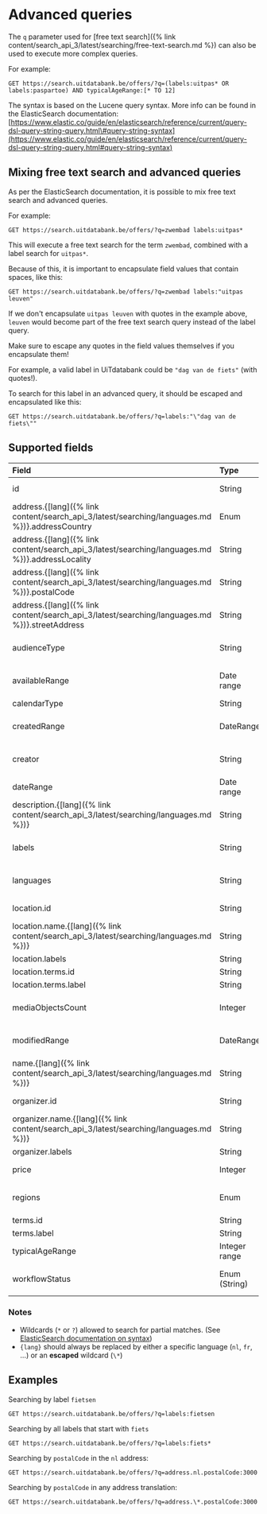 ---
---

# Advanced queries

The `q` parameter used for [free text search]({% link content/search_api_3/latest/searching/free-text-search.md %}) can also be used to execute more complex queries.

For example:

```
GET https://search.uitdatabank.be/offers/?q=(labels:uitpas* OR labels:paspartoe) AND typicalAgeRange:[* TO 12]
```

The syntax is based on the Lucene query syntax. More info can be found in the ElasticSearch documentation:
[https://www.elastic.co/guide/en/elasticsearch/reference/current/query-dsl-query-string-query.html\#query-string-syntax](https://www.elastic.co/guide/en/elasticsearch/reference/current/query-dsl-query-string-query.html#query-string-syntax)

## Mixing free text search and advanced queries

As per the ElasticSearch documentation, it is possible to mix free text search and advanced queries.

For example:

```
GET https://search.uitdatabank.be/offers/?q=zwembad labels:uitpas*
```

This will execute a free text search for the term `zwembad`, combined with a label search for `uitpas*`.

Because of this, it is important to encapsulate field values that contain spaces, like this:

```
GET https://search.uitdatabank.be/offers/?q=zwembad labels:"uitpas leuven"
```

If we don't encapsulate `uitpas leuven` with quotes in the example above, `leuven` would become part of the free text search query instead of the label query.

Make sure to escape any quotes in the field values themselves if you encapsulate them!

For example, a valid label in UiTdatabank could be `"dag van de fiets"` \(with quotes!\).

To search for this label in an advanced query, it should be escaped and encapsulated like this:

```
GET https://search.uitdatabank.be/offers/?q=labels:"\"dag van de fiets\""
```

## Supported fields

| Field | Type | Comments |
| :--- | :--- | :--- |
| id | String | Looks for complete matches. See [Id]({% link content/search_api_3/latest/searching/id.md %}) |
| address.{[lang]({% link content/search_api_3/latest/searching/languages.md %})}.addressCountry | Enum | See [Address]({% link content/search_api_3/latest/searching/address.md %}) |
| address.{[lang]({% link content/search_api_3/latest/searching/languages.md %})}.addressLocality | String | See [Address]({% link content/search_api_3/latest/searching/address.md %}) |
| address.{[lang]({% link content/search_api_3/latest/searching/languages.md %})}.postalCode | String | See [Address]({% link content/search_api_3/latest/searching/address.md %}) |
| address.{[lang]({% link content/search_api_3/latest/searching/languages.md %})}.streetAddress | String | See [Address]({% link content/search_api_3/latest/searching/address.md %}) |
| audienceType | String | See [Audience type]({% link content/search_api_3/latest/searching/audience-type.md %}) |
| availableRange | Date range | See [Availability]({% link content/search_api_3/latest/searching/availability.md %}) |
| calendarType | String | Looks for complete matches |
| createdRange | DateRange | See [Created and Modified]({% link content/search_api_3/latest/searching/created-and-modified.md %}) |
| creator | String | See [Creator]({% link content/search_api_3/latest/searching/creator.md %}) |
| dateRange | Date range | See [Date & time]({% link content/search_api_3/latest/searching/date.md %}) |
| description.{[lang]({% link content/search_api_3/latest/searching/languages.md %})} | String |  |
| labels | String | See [Labels]({% link content/search_api_3/latest/searching/labels.md %}). Looks for complete matches |
| languages | String | See [Languages]({% link content/search_api_3/latest/searching/languages.md %}) |
| location.id | String | Looks for complete matches. See [Id]({% link content/search_api_3/latest/searching/id.md %}) |
| location.name.{[lang]({% link content/search_api_3/latest/searching/languages.md %})} | String |  |
| location.labels | String | Looks for complete matches |
| location.terms.id | String | Looks for complete matches |
| location.terms.label | String | Looks for complete matches |
| mediaObjectsCount | Integer | See [Media objects]({% link content/search_api_3/latest/searching/media-objects.md %}) |
| modifiedRange | DateRange | See [Created and Modified]({% link content/search_api_3/latest/searching/created-and-modified.md %}) |
| name.{[lang]({% link content/search_api_3/latest/searching/languages.md %})} | String |  |
| organizer.id | String | Looks for complete matches. See [Id]({% link content/search_api_3/latest/searching/id.md %}) |
| organizer.name.{[lang]({% link content/search_api_3/latest/searching/languages.md %})} | String |  |
| organizer.labels | String | Looks for complete matches |
| price | Integer | See [Price]({% link content/search_api_3/latest/searching/price.md %}) |
| regions | Enum | See [Geosearch]({% link content/search_api_3/latest/searching/geosearch.md %}) |
| terms.id | String | Looks for complete matches |
| terms.label | String | Looks for complete matches |
| typicalAgeRange | Integer range | See [Age]({% link content/search_api_3/latest/searching/age.md %}) |
| workflowStatus | Enum \(String\) | See [Workflow status]({% link content/search_api_3/latest/searching/workflow-status.md %}) |

### Notes
* Wildcards (`*` or `?`) allowed to search for partial matches. (See [ElasticSearch documentation on syntax](https://www.elastic.co/guide/en/elasticsearch/reference/current/query-dsl-query-string-query.html#query-string-syntax))
* `{lang}` should always be replaced by either a specific language (`nl`, `fr`, ...) or an **escaped** wildcard (`\*`)

## Examples

Searching by label `fietsen`

```
GET https://search.uitdatabank.be/offers/?q=labels:fietsen
```

Searching by all labels that start with `fiets`
```
GET https://search.uitdatabank.be/offers/?q=labels:fiets*
```

Searching by `postalCode` in the `nl` address:
```
GET https://search.uitdatabank.be/offers/?q=address.nl.postalCode:3000
```

Searching by `postalCode` in any address translation:
```
GET https://search.uitdatabank.be/offers/?q=address.\*.postalCode:3000
```
